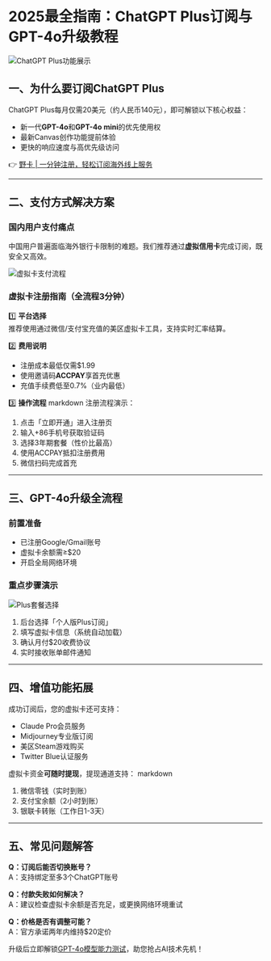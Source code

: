 # 2025最全指南：ChatGPT Plus订阅与GPT-4o升级教程

![ChatGPT Plus功能展示](https://bbtdd.com/wp-content/uploads/img/91615269756220.webp)

## 一、为什么要订阅ChatGPT Plus
ChatGPT Plus每月仅需20美元（约人民币140元），即可解锁以下核心权益：
- 新一代**GPT-4o**和**GPT-4o mini**的优先使用权
- 最新Canvas创作功能提前体验
- 更快的响应速度与高优先级访问

👉 [野卡 | 一分钟注册，轻松订阅海外线上服务](https://bbtdd.com/yeka)

---

## 二、支付方式解决方案
### 国内用户支付痛点
中国用户普遍面临海外银行卡限制的难题。我们推荐通过**虚拟信用卡**完成订阅，既安全又高效。

![虚拟卡支付流程](https://bbtdd.com/wp-content/uploads/img/824838640356519.webp)

### 虚拟卡注册指南（全流程3分钟）
1️⃣ **平台选择**  
推荐使用通过微信/支付宝充值的美区虚拟卡工具，支持实时汇率结算。

2️⃣ **费用说明**
- 注册成本最低仅需$1.99
- 使用邀请码**ACCPAY**享首充优惠
- 充值手续费低至0.7%（业内最低）

3️⃣ **操作流程**
markdown
注册流程演示：
1. 点击「立即开通」进入注册页
2. 输入+86手机号获取验证码
3. 选择3年期套餐（性价比最高）
4. 使用ACCPAY抵扣注册费用
5. 微信扫码完成首充


---

## 三、GPT-4o升级全流程
### 前置准备
- 已注册Google/Gmail账号
- 虚拟卡余额需≥$20
- 开启全局网络环境

### 重点步骤演示
![Plus套餐选择](https://bbtdd.com/wp-content/uploads/img/236757335040867.webp)

1. 后台选择「个人版Plus订阅」
2. 填写虚拟卡信息（系统自动加载）
3. 确认月付$20收费协议
4. 实时接收账单邮件通知

---

## 四、增值功能拓展
成功订阅后，您的虚拟卡还可支持：
- Claude Pro会员服务
- Midjourney专业版订阅
- 美区Steam游戏购买
- Twitter Blue认证服务

虚拟卡资金**可随时提现**，提现通道支持：
markdown
1. 微信零钱（实时到账）
2. 支付宝余额（2小时到账）
3. 银联卡转账（工作日1-3天）


---

## 五、常见问题解答
**Q：订阅后能否切换账号？**  
A：支持绑定至多3个ChatGPT账号

**Q：付款失败如何解决？**  
A：建议检查虚拟卡余额是否充足，或更换网络环境重试

**Q：价格是否有调整可能？**  
A：官方承诺两年内维持$20定价

升级后立即解锁[GPT-4o模型能力测试](https://bbtdd.com/yeka)，助您抢占AI技术先机！